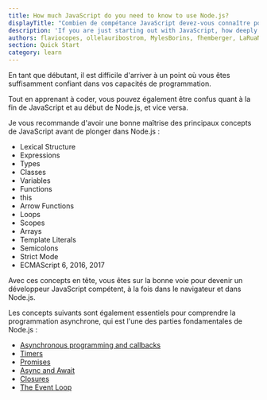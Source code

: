 ```yaml
---
title: How much JavaScript do you need to know to use Node.js?
displayTitle: "Combien de compétance JavaScript devez-vous connaître pour utiliser Node.js ??"
description: 'If you are just starting out with JavaScript, how deeply do you need to know the language?'
authors: flaviocopes, ollelauribostrom, MylesBorins, fhemberger, LaRuaNa, ahmadawais, elanandkumar, AustinMauroy
section: Quick Start
category: learn
---
```


En tant que débutant, il est difficile d'arriver à un point où vous êtes suffisamment confiant dans vos capacités de programmation.

Tout en apprenant à coder, vous pouvez également être confus quant à la fin de JavaScript et au début de Node.js, et vice versa.

Je vous recommande d'avoir une bonne maîtrise des principaux concepts de JavaScript avant de plonger dans Node.js :

* Lexical Structure
* Expressions
* Types
* Classes
* Variables
* Functions
* this
* Arrow Functions
* Loops
* Scopes
* Arrays
* Template Literals
* Semicolons
* Strict Mode
* ECMAScript 6, 2016, 2017

Avec ces concepts en tête, vous êtes sur la bonne voie pour devenir un développeur JavaScript compétent, à la fois dans le navigateur et dans Node.js.

Les concepts suivants sont également essentiels pour comprendre la programmation asynchrone, qui est l'une des parties fondamentales de Node.js :

* [Asynchronous programming and callbacks](/learn/javascript-asynchronous-programming-and-callbacks)
* [Timers](/learn/discover-javascript-timers)
* [Promises](/learn/understanding-javascript-promises)
* [Async and Await](/learn/modern-asynchronous-javascript-with-async-and-await)
* [Closures](https://developer.mozilla.org/en-US/docs/Web/JavaScript/Closures)
* [The Event Loop](/learn/the-nodejs-event-loop)
